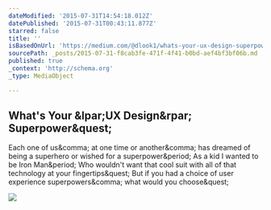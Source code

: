 ```yaml
---
dateModified: '2015-07-31T14:54:18.012Z'
datePublished: '2015-07-31T00:43:11.877Z'
starred: false
title: ''
isBasedOnUrl: 'https://medium.com/@dlook1/whats-your-ux-design-superpower-4fd3e63eca79'
sourcePath: _posts/2015-07-31-f8cab3fe-471f-4f41-b0bd-aef4bf3bf06b.md
published: true
_context: 'http://schema.org'
_type: MediaObject

---
```

<article style=""><h1>What's Your &amp;lpar;UX Design&amp;rpar; Superpower&amp;quest;</h1><p>Each one of us&amp;comma; at one time or another&amp;comma; has dreamed of being a superhero or wished for a superpower&amp;period; As a kid I wanted to be Iron Man&amp;period; Who wouldn't want that cool suit with all of that technology at your fingertips&amp;quest; But if you had a choice of user experience superpowers&amp;comma; what would you choose&amp;quest;</p><img src="https://d262ilb51hltx0.cloudfront.net/max/800/1*v-iTmk_bHm5RLGECV9yWKg.jpeg" /></article>